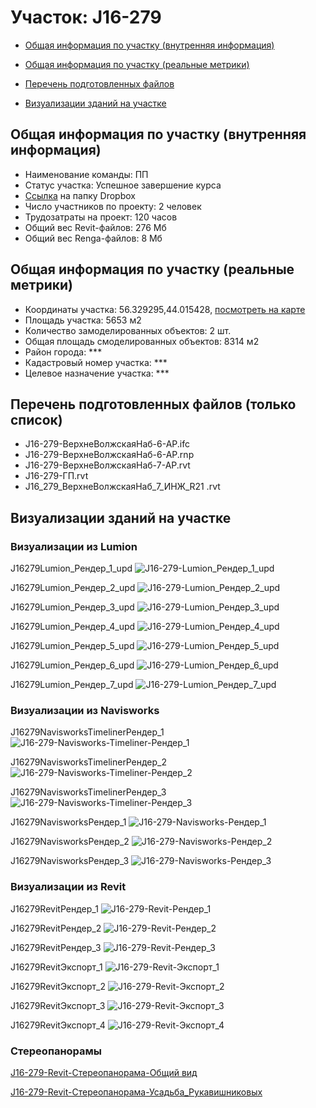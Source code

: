 # Участок: J16-279

* [Общая информация по участку (внутренняя информация)](#Chapter1)

* [Общая информация по участку (реальные метрики)](#Chapter2)

* [Перечень подготовленных файлов](#Chapter3)

* [Визуализации зданий на участке](#Chapter5)

## <a id="Chapter1"></a> Общая информация по участку (внутренняя информация)
+ Наименование команды: ПП
+ Статус участка: Успешное завершение курса
+ [Ссылка](https://www.dropbox.com/sh/wvvgv1nw1iqred9/AADf02zuvwDwKxmRK_AXBZ7wa/J16_279?dl=0) на папку Dropbox
+ Число участников по проекту: 2 человек
+ Трудозатраты на проект: 120 часов
+ Общий вес Revit-файлов: 276 Мб
+ Общий вес Renga-файлов: 8 Мб
## <a id="Chapter2"></a> Общая информация по участку (реальные метрики)
+ Координаты участка: 56.329295,44.015428, [посмотреть на карте](https://yandex.ru/maps/47/nizhny-novgorod/?ll=44.015428%2C56.329295&z=19)
+ Площадь участка: 5653 м2
+ Количество замоделированных объектов: 2 шт.
+ Общая площадь смоделированных объектов: 8314 м2
+ Район города: *** 
+ Кадастровый номер участка: *** 
+ Целевое назначение участка: *** 
## <a id="Chapter3"></a> Перечень подготовленных файлов (только список)
+ J16-279-ВерхнеВолжскаяНаб-6-АР.ifc
+ J16-279-ВерхнеВолжскаяНаб-6-АР.rnp
+ J16-279-ВерхнеВолжскаяНаб-7-АР.rvt
+ J16-279-ГП.rvt
+ J16_279_ВерхнеВолжскаяНаб_7_ИНЖ_R21 .rvt
## <a id="Chapter5"></a> Визуализации зданий на участке
### Визуализации из Lumion
J16279Lumion_Рендер_1_upd
![J16-279-Lumion_Рендер_1_upd](/Images/J16_279/J16-279-Lumion_Рендер_1_upd_Compressed.jpg)

J16279Lumion_Рендер_2_upd
![J16-279-Lumion_Рендер_2_upd](/Images/J16_279/J16-279-Lumion_Рендер_2_upd_Compressed.jpg)

J16279Lumion_Рендер_3_upd
![J16-279-Lumion_Рендер_3_upd](/Images/J16_279/J16-279-Lumion_Рендер_3_upd_Compressed.jpg)

J16279Lumion_Рендер_4_upd
![J16-279-Lumion_Рендер_4_upd](/Images/J16_279/J16-279-Lumion_Рендер_4_upd_Compressed.jpg)

J16279Lumion_Рендер_5_upd
![J16-279-Lumion_Рендер_5_upd](/Images/J16_279/J16-279-Lumion_Рендер_5_upd_Compressed.jpg)

J16279Lumion_Рендер_6_upd
![J16-279-Lumion_Рендер_6_upd](/Images/J16_279/J16-279-Lumion_Рендер_6_upd_Compressed.jpg)

J16279Lumion_Рендер_7_upd
![J16-279-Lumion_Рендер_7_upd](/Images/J16_279/J16-279-Lumion_Рендер_7_upd_Compressed.jpg)

### Визуализации из Navisworks
J16279NavisworksTimelinerРендер_1
![J16-279-Navisworks-Timeliner-Рендер_1](/Images/J16_279/J16-279-Navisworks-Timeliner-Рендер_1_Compressed.jpg)

J16279NavisworksTimelinerРендер_2
![J16-279-Navisworks-Timeliner-Рендер_2](/Images/J16_279/J16-279-Navisworks-Timeliner-Рендер_2_Compressed.jpg)

J16279NavisworksTimelinerРендер_3
![J16-279-Navisworks-Timeliner-Рендер_3](/Images/J16_279/J16-279-Navisworks-Timeliner-Рендер_3_Compressed.jpg)

J16279NavisworksРендер_1
![J16-279-Navisworks-Рендер_1](/Images/J16_279/J16-279-Navisworks-Рендер_1_Compressed.jpg)

J16279NavisworksРендер_2
![J16-279-Navisworks-Рендер_2](/Images/J16_279/J16-279-Navisworks-Рендер_2_Compressed.jpg)

J16279NavisworksРендер_3
![J16-279-Navisworks-Рендер_3](/Images/J16_279/J16-279-Navisworks-Рендер_3_Compressed.jpg)

### Визуализации из Revit
J16279RevitРендер_1
![J16-279-Revit-Рендер_1](/Images/J16_279/J16-279-Revit-Рендер_1_Compressed.jpg)

J16279RevitРендер_2
![J16-279-Revit-Рендер_2](/Images/J16_279/J16-279-Revit-Рендер_2_Compressed.jpg)

J16279RevitРендер_3
![J16-279-Revit-Рендер_3](/Images/J16_279/J16-279-Revit-Рендер_3_Compressed.jpg)

J16279RevitЭкспорт_1
![J16-279-Revit-Экспорт_1](/Images/J16_279/J16-279-Revit-Экспорт_1_Compressed.jpg)

J16279RevitЭкспорт_2
![J16-279-Revit-Экспорт_2](/Images/J16_279/J16-279-Revit-Экспорт_2_Compressed.jpg)

J16279RevitЭкспорт_3
![J16-279-Revit-Экспорт_3](/Images/J16_279/J16-279-Revit-Экспорт_3_Compressed.jpg)

J16279RevitЭкспорт_4
![J16-279-Revit-Экспорт_4](/Images/J16_279/J16-279-Revit-Экспорт_4_Compressed.jpg)

### Стереопанорамы
[J16-279-Revit-Стереопанорама-Общий вид](https://pano.autodesk.com/pano.html?url=jpgs/cb5142cb-15db-4111-a255-7499ed2d49b1&version=2)

[J16-279-Revit-Стереопанорама-Усадьба_Рукавишниковых](https://pano.autodesk.com/pano.html?url=jpgs/a46051b9-c521-4352-bfd6-83380355d778&version=2)

